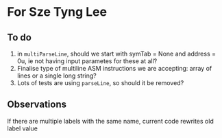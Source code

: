 # For Sze Tyng Lee

## To do
1. in `multiParseLine`, should we start with symTab = None and address = 0u, ie not having input parametes for these at all? 
2. Finalise type of multiline ASM instructions we are accepting: array of lines or a single long string?
3. Lots of tests are using `parseLine`, so should it be removed?


## Observations
If there are multiple labels with the same name, current code rewrites old label value